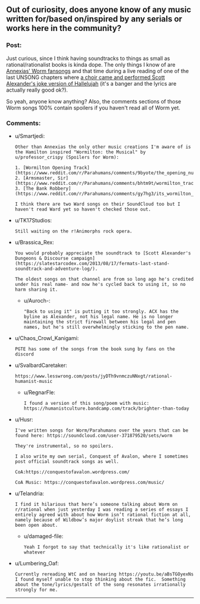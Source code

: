 ## Out of curiosity, does anyone know of any music written for/based on/inspired by any serials or works here in the community?

### Post:

Just curious, since I think having soundtracks to things as small as rational/rationalist books is kinda dope. The only things I know of are [Annexias' Worm fansongs](https://www.youtube.com/watch?v=TzhX5N0pWQM&t=6s) and that time during a live reading of one of the last UNSONG chapters where [a choir came and performed Scott Alexander's joke version of Hallelujah](https://www.youtube.com/watch?v=UXOH1a1h_IA&t=10s) (it's a banger and the lyrics are actually really good ok?).

So yeah, anyone know anything? Also, the comments sections of those Worm songs 100% contain spoilers if you haven't read all of Worm yet.

### Comments:

- u/Smartjedi:
  ```
  Other than Annexias the only other music creations I'm aware of is the Hamilton inspired "Wormilton: the Musical" by u/professor_crispy (Spoilers for Worm):

  1. [Wormilton Opening Track](https://www.reddit.com/r/Parahumans/comments/9byote/the_opening_number_from_wormilton_working_title/)
  2. [Armsmaster, Sir](https://www.reddit.com/r/Parahumans/comments/bhtm9t/wormilton_track_2_armsmaster_sir/)
  3. [The Bank Robbery](https://www.reddit.com/r/Parahumans/comments/gy7hg3/its_wormilton_3_the_bank_robbery_enjoy/)

  I think there are two Ward songs on their SoundCloud too but I haven't read Ward yet so haven't checked those out.
  ```

- u/TK17Studios:
  ```
  Still waiting on the r!Animorphs rock opera.
  ```

- u/Brassica_Rex:
  ```
  You would probably appreciate the soundtrack to [Scott Alexander's Dungeons & Discourse campaign](https://slatestarcodex.com/2013/08/17/fermats-last-stand-soundtrack-and-adventure-log/).

  The oldest songs on that channel are from so long ago he's credited under his real name- and now he's cycled back to using it, so no harm sharing it.
  ```

  - u/Auroch-:
    ```
    "Back to using it" is putting it too strongly. ACX has the byline as Alexander, not his legal name. He is no longer maintaining the strict firewall between his legal and pen names, but he's still overwhelmingly sticking to the pen name.
    ```

- u/Chaos_Crowl_Kanigami:
  ```
  PGTE has some of the songs from the book sung by fans on the discord
  ```

- u/SvalbardCaretaker:
  ```
  https://www.lesswrong.com/posts/jyDTh9vnmczuNNxgt/rational-humanist-music
  ```

  - u/RegnarFle:
    ```
    I found a version of this song/poem with music: https://humanistculture.bandcamp.com/track/brighter-than-today
    ```

- u/Husr:
  ```
  I've written songs for Worm/Parahumans over the years that can be found here: https://soundcloud.com/user-371879520/sets/worm

  They're instrumental, so no spoilers. 

  I also write my own serial, Conquest of Avalon, where I sometimes post official soundtrack songs as well. 

  CoA:https://conquestofavalon.wordpress.com/

  CoA Music: https://conquestofavalon.wordpress.com/music/
  ```

- u/Telandria:
  ```
  I find it hilarious that here’s someone talking about Worm on r/rational when just yesterday I was reading a series of essays I entirely agreed with about how Worm isn’t rational fiction at all, namely because of Wildbow’s major doylist streak that he’s long been open about.
  ```

  - u/damaged-file:
    ```
    Yeah I forgot to say that technically it's like rationalist or whatever
    ```

- u/Lumbering_Oaf:
  ```
  Currently rereading WtC and on hearing https://youtu.be/aBsTGOyexNs I found myself unable to stop thinking about the fic.  Something about the tone/lyrics/gestalt of the song resonates irrationally strongly for me.
  ```

---

